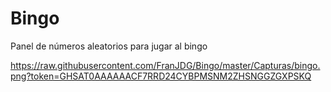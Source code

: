# Bingo
Panel de números aleatorios para jugar al bingo

https://raw.githubusercontent.com/FranJDG/Bingo/master/Capturas/bingo.png?token=GHSAT0AAAAAACF7RRD24CYBPMSNM2ZHSNGGZGXPSKQ
